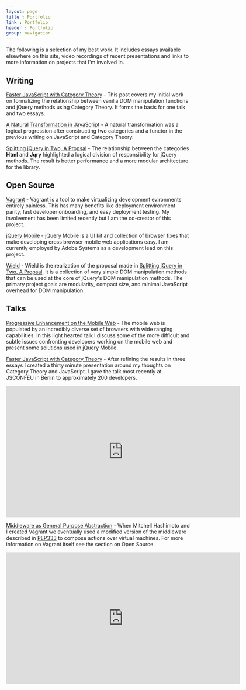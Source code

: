 ```yaml
---
layout: page
title : Portfolio
link : Portfolio
header : Portfolio
group: navigation
---
```


The following is a selection of my best work. It includes essays available elsewhere on this site, video recordings of recent presentations and links to more information on projects that I'm involved in.

## Writing

[Faster JavaScript with Category Theory](/2012/02/09/faster-javascript-through-category-theory/) - This post covers my initial work on formalizing the relationship between vanilla DOM manipulation functions and jQuery methods using Category Theory. It forms the basis for one talk and two essays.

[A Natural Transformation in JavaScript](/2012/03/22/a-natural-transformation-in-javascript/) - A natural transformation was a logical progression after constructing two categories and a functor in the previous writing on JavaScript and Category Theory.

[Splitting jQuery in Two, A Propsal](/2012/07/19/splitting-jquery-in-two-a-proposal/) - The relationship between the categories <b>Html</b> and <b>Jqry</b> highlighted a logical division of responsibility for jQuery methods. The result is better performance and a more modular architecture for the library.

## Open Source

[Vagrant](http://vagrantup.com) - Vagrant is a tool to make virtualizing development evironments entirely painless. This has many benefits like deployment environment parity, fast developer onboarding, and easy deployment testing. My involvement has been limited recently but I am the co-creator of this project.

[jQuery Mobile](http://jquerymobile.com) - jQuery Mobile is a UI kit and collection of browser fixes that make developing cross browser mobile web applications easy. I am currently employed by Adobe Systems as a development lead on this project.

[Wield](https://github.com/johnbender/wield) - Wield is the realization of the proposal made in [Splitting jQuery in Two, A Propsal](/2012/07/19/splitting-jquery-in-two-a-proposal/). It is a collection of very simple DOM manipulation methods that can be used at the core of jQuery's DOM manipulation methods. The primary project goals are modularity, compact size, and minimal JavaScript overhead for DOM manipulation.

## Talks

[Progressive Enhancement on the Mobile Web](http://www.infoq.com/presentations/Mobile-Web-Development) - The mobile web is populated by an incredibly diverse set of browsers with wide ranging capabilities. In this light hearted talk I discuss some of the more difficult and subtle issues confronting developers working on the mobile web and present some solutions used in jQuery Mobile.

[Faster JavaScript with Category Theory](/2012/08/26/presentation-faster-javascript-through-category-theory/) - After refining the results in three essays I created a thirty minute presentation around my thoughts on Category Theory and JavaScript. I gave the talk most recently at JSCONFEU in Berlin to approximately 200 developers.

<iframe width="640" height="360" src="http://www.youtube.com/embed/PtD-WKSC6ak" frameborder="0" allowfullscreen></iframe>

[Middleware as General Purpose Abstraction](/2012/04/28/middleware-as-a-general-purpose-abstraction/) - When Mitchell Hashimoto and I created Vagrant we eventually used a modified version of the middleware described in [PEP333](http://www.python.org/dev/peps/pep-0333/) to compose actions over virtual machines. For more information on Vagrant itself see the section on Open Source.

<iframe width="640" height="360" src="http://www.youtube.com/embed/fcNaiP5tea0" frameborder="0" allowfullscreen></iframe>


